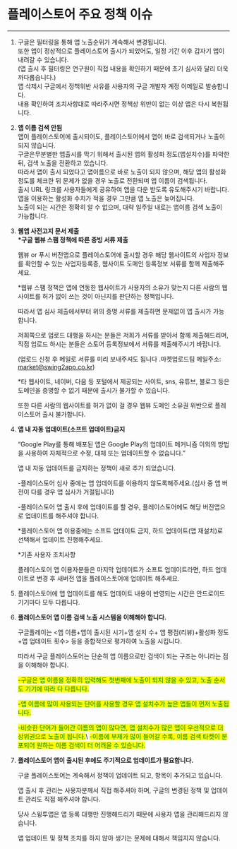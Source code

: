 # 플레이스토어 주요 정책 이슈

***



1. 구글은 필터링을 통해 앱 노출순위가 계속해서 변경됩니다.\
   또한 앱이 정상적으로 플레이스토어 출시가 되었어도, 일정 기간 이후 갑자기 앱이 내려갈 수 있습니다. \
   (앱 출시 후 필터링은 연구원이 직접 내용을 확인하기 때문에 초기 심사와 달리 더욱 까다롭습니다.)  \
   앱 삭제시 구글에서 정책위반 사유를 사용자의 구글 개발자 계정 이메일로 발송합니다. \
   내용 확인하여 조치사항대로 따라주시면 정책상 위반이 없는 이상 앱은 다시 복원됩니다.
2. **앱 이름 검색 안됨**\
   앱이 플레이스토어에 출시되어도, 플레이스토어에서 앱이 바로 검색되거나 노출이 되지 않습니다. \
   구글은무분별한 앱출시를 막기 위해서 출시된 앱의 활성화 정도(앱설치수)를 파악한 뒤, 검색 노출을 전환하고 있습니다. \
   따라서 앱이 출시 되었다고 앱이름으로 바로 노출이 되지 않으며, 해당 앱의 활성화 정도를 체크한 뒤 문제가 없을 경우 노출로 전환되며 앱 이름이 검색됩니다. \
   출시 URL 링크를 사용자들에게 공유하여 앱을 다운 받도록 유도해주시기 바랍니다. 앱을 이용하는 활성화 수치가 적을 경우 그만큼 앱 노출은 늦어집니다. \
   노출이 되는 시간은 정확히 알 수 없으며, 대략 일주일 내로는 앱이름 검색 노출이 가능합니다.&#x20;
3.  **웹앱 사전고지 문서 제출**\
    **\*구글 웹뷰 스팸 정책에 따른 증빙 서류 제출**

    웹뷰 or 푸시 버전앱으로 플레이스토어에 출시할 경우 해당 웹사이트의 사업자 정보를 확인할 수 있는 사업자등록증, 웹사이트 도메인 등록정보 서류를 함께 제출해주세요.

    \*웹뷰 스팸 정책은 앱에 연동한 웹사이트가 사용자의 소유가 맞는지 다른 사람의 웹사이트를 허가 없이 쓰는 것이 아닌지를 판단하는 정책입니다.

    따라서 앱 심사 제출에서부터 위의 증명 서류를 제출하면 문제없이 앱 출시가 가능합니다.&#x20;

    저희쪽으로 업로드 대행을 하시는 분들은 저희가 서류를 받아서 함께 제출해드리며, 직접 업로드 하시는 분들은 스토어 등록정보에서 서류를 제출해주시기 바랍니다.&#x20;

    (업로드 신청 후 메일로 서류를 미리 보내주셔도 됩니다 .마켓업로드팀 메일주소: market@swing2app.co.kr)&#x20;

    \*타 웹사이트, 네이버, 다음 등 포털에서 제공되는 사이트, sns, 유튜브, 블로그 등은 도메인을 증명할 수 없기  때문에 출시가 불가할 수 있습니다.&#x20;

    또한 다른 사람의 웹사이트를 허가 없이 걸 경우 웹뷰 도메인 소유권 위반으로 플레이스토어 출시 불가합니다.
4.  **앱 내 자동 업데이트(소프트 업데이트)금지**

    &#x20;“Google Play를 통해 배포된 앱은 Google Play의 업데이트 메커니즘 이외의 방법을 사용하여 자체적으로 수정, 대체 또는 업데이트할 수 없습니다.”

    &#x20;앱 내 자동 업데이트를 금지하는 정책이 새로 추가 되었습니다.&#x20;

    -플레이스토어 심사 중에는 앱 업데이트를 이용하지 않도록해주세요.(심사 중 앱 버전이 다를 경우 앱 심사가 거절됩니다)

    -플레이스토어 앱 출시 후에 업데이트를 할 경우, 플레이스토어에도 해당 버전앱으로 업데이트를 해주셔야 합니다.&#x20;

    \*플레이스토어 앱 이용중에는 소프트 업데이트 금지, 하드 업데이트(앱 재설치)로 선택해서 업데이트 진행해주세요.&#x20;

    \*기존 사용자 조치사항

    &#x20;플레이스토어 앱 이용자분들은 마지막 업데이트가 소프트 업데이트라면, 하드 업데이트로 변경 후 새버전 앱을 플레이스토어에 업데이트 해주세요.
5. &#x20;플레이스토어에 앱 업데이트를 해도 업데이트 내용이 반영되는 시간은 안드로이드 기기마다 모두 다릅니다.&#x20;
6.  **플레이스토어 앱 이름 검색 노출 시스템을 이해해야 합니다.**

    구글플레이는 <앱 이름+앱이 출시된 시기+앱 설치 수+ 앱 평점(리뷰)+활성화 정도+앱 업데이트 횟수> 등을 종합적으로 평가하여 노출을 시킵니다.

    따라서 구글 플레이스토어는 단순히 앱 이름으로만 검색이 되는 구조는 아니라는 점을 이해해야 합니다.

    <mark style="color:green;">-구글은 앱 이름을 정확히 입력해도 첫번째에 노출이 되지 않을 수 있고, 노출 순서도 기기에 따라 다 다릅니다.</mark>

    <mark style="color:green;">-앱 이름에 많이 사용되는 단어를 사용할 경우 앱 설치수가 높은 앱들이 먼저 노출됩니다.</mark>

    <mark style="color:green;">-비슷한 단어가 들어간 이름의 앱이 많다면, 앱 설치수가 많은 앱이 우선적으로 더 상위권으로 노출이 됩니다.</mark>\ <mark style="color:green;">-이름에 부제가 많이 들어갈 수록, 이름 검색 타켓이 분포되어 원하는 이름 검색이 더 어려울 수 있습니다.</mark>&#x20;
7.  **플레이스토어 앱이 출시된 후에도 주기적으로 업데이트가 필요합니다.**

    구글 플레이스토어는 계속해서 정책이 업데이트 되고, 항목이 추가되고 있습니다.

    앱 출시 후 관리는 사용자분께서 직접 해주셔야 하며, 구글의 변경된 정책 및 업데이트 관리도 직접 해주셔야 합니다.

    당사 스윙투앱은 앱 등록 대행만 진행해드리기 때문에 사용자 앱을 관리해드리지 않습니다.

    앱 업데이트 및 정책 초치를 하지 않아 생기는 문제에 대해서 책임지지 않습니다.






